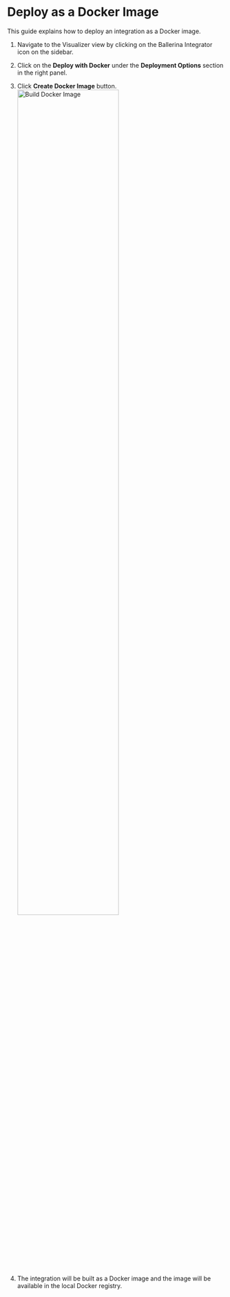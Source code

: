 # Deploy as a Docker Image

This guide explains how to deploy an integration as a Docker image.

1. Navigate to the Visualizer view by clicking on the Ballerina Integrator icon on the sidebar.
2. Click on the **Deploy with Docker** under the **Deployment Options** section in the right panel.
3. Click **Create Docker Image** button.       
   <a href="{{base_path}}/assets/img/deploy/docker.gif"><img src="{{base_path}}/assets/img/deploy/docker.gif" alt="Build Docker Image" width="70%"></a>

4. The integration will be built as a Docker image and the image will be available in the local Docker registry.
